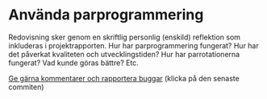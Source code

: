 # Använda parprogrammering

Redovisning sker genom en skriftlig personlig (enskild) reflektion
som inkluderas i projektrapporten. Hur har parprogrammering
fungerat? Hur har det påverkat kvaliteten och utvecklingstiden?
Hur har parrotationerna fungerat? Vad kunde göras bättre? Etc.

[Ge gärna kommentarer och rapportera buggar](https://github.com/IOOPM-UU/achievements/commits/master/Y67.md) (klicka på den senaste commiten)
